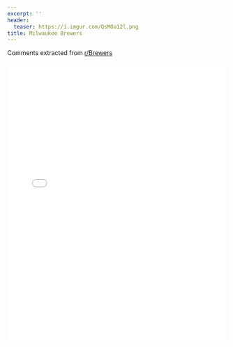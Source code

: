 ```yaml
---
excerpt: ''
header:
  teaser: https://i.imgur.com/QsMOa12l.png
title: Milwaukee Brewers
---
```


Comments extracted from [r/Brewers](https://reddit.com/r/Brewers)
<iframe id="igraph" scrolling="no" style="border:none;" seamless="seamless" src="/plots/MLB/MIL.html" height="640" width="100%"></iframe>